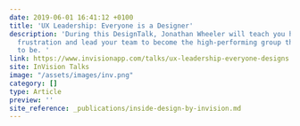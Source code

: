 ```yaml
---
date: 2019-06-01 16:41:12 +0100
title: 'UX Leadership: Everyone is a Designer'
description: 'During this DesignTalk, Jonathan Wheeler will teach you how to move beyond
  frustration and lead your team to become the high-performing group they’re meant
  to be. '
link: https://www.invisionapp.com/talks/ux-leadership-everyone-designs
site: InVision Talks
image: "/assets/images/inv.png"
category: []
type: Article
preview: ''
site_reference: _publications/inside-design-by-invision.md
---
```

